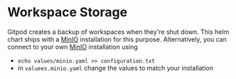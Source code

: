 # Workspace Storage

Gitpod creates a backup of workspaces when they're shut down. 
This helm chart ships with a [MinIO](https://min.io/) installation for this purpose. 
Alternatively, you can connect to your own [MinIO](https://min.io/) installation using
 - `echo values/minio.yaml >> configuration.txt`
 - in `valuees.minio.yaml` change the values to match your installation